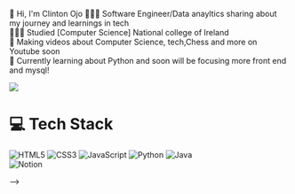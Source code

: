 
👋 Hi, I'm Clinton Ojo
👩🏻‍💻 Software Engineer/Data anayltics sharing about my journey and learnings in tech<br/>
👩🏻‍🎓 Studied [Computer Science] National college of Ireland<br/>
🎨 Making videos about Computer Science, tech,Chess and more on Youtube soon<br/>
💭 Currently learning about Python and soon will be focusing more front end and mysql!<br/>

<!--
**Clintonojo/Clintonojo** is a ✨ _special_ ✨ repository because its `README.md` (this file) appears on your GitHub profile.

Here are some ideas to get you started:



<!-- GitHub stats from https://github.com/anuraghazra/github-readme-stats -->
![](https://github-readme-stats.vercel.app/api?username=Clintonojo&theme=radical&hide_border=false&include_all_commits=true&count_private=true)<br/>

# 💻 Tech Stack
<!-- Badges from https://github.com/Ileriayo/markdown-badges -->
![HTML5](https://img.shields.io/badge/html5-%23E34F26.svg?style=for-the-badge&logo=html5&logoColor=white)
![CSS3](https://img.shields.io/badge/css3-%231572B6.svg?style=for-the-badge&logo=css3&logoColor=white)
![JavaScript](https://img.shields.io/badge/javascript-%23323330.svg?style=for-the-badge&logo=javascript&logoColor=%23F7DF1E)
![Python](https://img.shields.io/badge/python-3670A0?style=for-the-badge&logo=python&logoColor=ffdd54)
![Java](https://img.shields.io/badge/java-%23ED8B00.svg?style=for-the-badge&logo=openjdk&logoColor=white)
<br/>
![Notion](https://img.shields.io/badge/Notion-%23000000.svg?style=for-the-badge&logo=notion&logoColor=white)



-->
